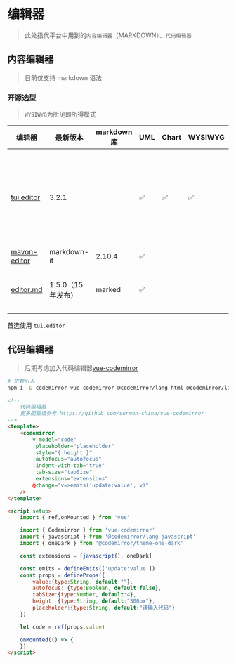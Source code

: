 # 编辑器
> 此处指代平台中用到的`内容编辑器`（MARKDOWN）、`代码编辑器`

## 内容编辑器
> 目前仅支持 markdown 语法

### 开源选型
> `WYSIWYG`为所见即所得模式

编辑器|最新版本 | markdown库 | UML | Chart | WYSIWYG |Unpacked size|点评
-|-|-|-|-|-|-|-
[tui.editor](https://github.com/nhn/tui.editor)|3.2.1||✅|✅|✅|3.28 MB|`⭐*5` 同时具备编辑器+Viewer，保持编辑跟展示效果一致；官方支持 Vue、React
[mavon-editor](https://github.com/hinesboy/mavonEditor)|markdown-it|2.10.4|✅|||3.98 MB|`⭐*4`
[editor.md](https://github.com/pandao/editor.md)|1.5.0（15年发布）|marked|✅||||`⭐*3`七年没有发布新版本，慎用

首选使用 `tui.editor`

## 代码编辑器
> 后期考虑加入代码编辑器[vue-codemirror](https://github.com/surmon-china/vue-codemirror)


```bash
# 依赖引入
npm i -D codemirror vue-codemirror @codemirror/lang-html @codemirror/lang-json @codemirror/lang-javascript @codemirror/theme-one-dark
```

```html
<!--
    代码编辑器
    更多配置请参考 https://github.com/surmon-china/vue-codemirror
-->
<template>
    <codemirror
        v-model="code"
        :placeholder="placeholder"
        :style="{ height }"
        :autofocus="autofocus"
        :indent-with-tab="true"
        :tab-size="tabSize"
        :extensions="extensions"
        @change="v=>emits('update:value', v)"
    />
</template>

<script setup>
    import { ref,onMounted } from 'vue'

    import { Codemirror } from 'vue-codemirror'
    import { javascript } from '@codemirror/lang-javascript'
    import { oneDark } from '@codemirror/theme-one-dark'

    const extensions = [javascript(), oneDark]

    const emits = defineEmits(['update:value'])
    const props = defineProps({
        value:{type:String, default:""},
        autofocus: {type:Boolean, default:false},
        tabSize:{type:Number, default:4},
        height: {type:String, default:"300px"},
        placeholder:{type:String, default:"请输入代码"}
    })

    let code = ref(props.value)

    onMounted(() => {
    })
</script>

```
